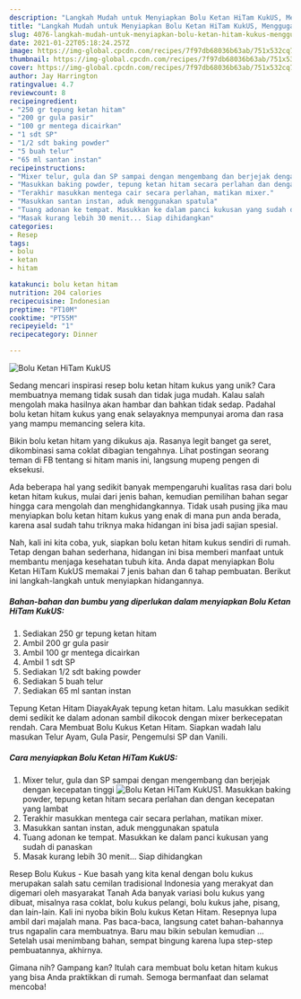 ```yaml
---
description: "Langkah Mudah untuk Menyiapkan Bolu Ketan HiTam KukUS, Menggugah Selera"
title: "Langkah Mudah untuk Menyiapkan Bolu Ketan HiTam KukUS, Menggugah Selera"
slug: 4076-langkah-mudah-untuk-menyiapkan-bolu-ketan-hitam-kukus-menggugah-selera
date: 2021-01-22T05:18:24.257Z
image: https://img-global.cpcdn.com/recipes/7f97db68036b63ab/751x532cq70/bolu-ketan-hitam-kukus-foto-resep-utama.jpg
thumbnail: https://img-global.cpcdn.com/recipes/7f97db68036b63ab/751x532cq70/bolu-ketan-hitam-kukus-foto-resep-utama.jpg
cover: https://img-global.cpcdn.com/recipes/7f97db68036b63ab/751x532cq70/bolu-ketan-hitam-kukus-foto-resep-utama.jpg
author: Jay Harrington
ratingvalue: 4.7
reviewcount: 8
recipeingredient:
- "250 gr tepung ketan hitam"
- "200 gr gula pasir"
- "100 gr mentega dicairkan"
- "1 sdt SP"
- "1/2 sdt baking powder"
- "5 buah telur"
- "65 ml santan instan"
recipeinstructions:
- "Mixer telur, gula dan SP sampai dengan mengembang dan berjejak dengan kecepatan tinggi"
- "Masukkan baking powder, tepung ketan hitam secara perlahan dan dengan kecepatan yang lambat"
- "Terakhir masukkan mentega cair secara perlahan, matikan mixer."
- "Masukkan santan instan, aduk menggunakan spatula"
- "Tuang adonan ke tempat. Masukkan ke dalam panci kukusan yang sudah di panaskan"
- "Masak kurang lebih 30 menit... Siap dihidangkan"
categories:
- Resep
tags:
- bolu
- ketan
- hitam

katakunci: bolu ketan hitam 
nutrition: 204 calories
recipecuisine: Indonesian
preptime: "PT10M"
cooktime: "PT55M"
recipeyield: "1"
recipecategory: Dinner

---
```



![Bolu Ketan HiTam KukUS](https://img-global.cpcdn.com/recipes/7f97db68036b63ab/751x532cq70/bolu-ketan-hitam-kukus-foto-resep-utama.jpg)

Sedang mencari inspirasi resep bolu ketan hitam kukus yang unik? Cara membuatnya memang tidak susah dan tidak juga mudah. Kalau salah mengolah maka hasilnya akan hambar dan bahkan tidak sedap. Padahal bolu ketan hitam kukus yang enak selayaknya mempunyai aroma dan rasa yang mampu memancing selera kita.

Bikin bolu ketan hitam yang dikukus aja. Rasanya legit banget ga seret, dikombinasi sama coklat dibagian tengahnya. Lihat postingan seorang teman di FB tentang si hitam manis ini, langsung mupeng pengen di eksekusi.

Ada beberapa hal yang sedikit banyak mempengaruhi kualitas rasa dari bolu ketan hitam kukus, mulai dari jenis bahan, kemudian pemilihan bahan segar hingga cara mengolah dan menghidangkannya. Tidak usah pusing jika mau menyiapkan bolu ketan hitam kukus yang enak di mana pun anda berada, karena asal sudah tahu triknya maka hidangan ini bisa jadi sajian spesial.


Nah, kali ini kita coba, yuk, siapkan bolu ketan hitam kukus sendiri di rumah. Tetap dengan bahan sederhana, hidangan ini bisa memberi manfaat untuk membantu menjaga kesehatan tubuh kita. Anda dapat menyiapkan Bolu Ketan HiTam KukUS memakai 7 jenis bahan dan 6 tahap pembuatan. Berikut ini langkah-langkah untuk menyiapkan hidangannya.

<!--inarticleads1-->

##### Bahan-bahan dan bumbu yang diperlukan dalam menyiapkan Bolu Ketan HiTam KukUS:

1. Sediakan 250 gr tepung ketan hitam
1. Ambil 200 gr gula pasir
1. Ambil 100 gr mentega dicairkan
1. Ambil 1 sdt SP
1. Sediakan 1/2 sdt baking powder
1. Sediakan 5 buah telur
1. Sediakan 65 ml santan instan


Tepung Ketan Hitam DiayakAyak tepung ketan hitam. Lalu masukkan sedikit demi sedikit ke dalam adonan sambil dikocok dengan mixer berkecepatan rendah. Cara Membuat Bolu Kukus Ketan Hitam. Siapkan wadah lalu masukan Telur Ayam, Gula Pasir, Pengemulsi SP dan Vanili. 

<!--inarticleads2-->

##### Cara menyiapkan Bolu Ketan HiTam KukUS:

1. Mixer telur, gula dan SP sampai dengan mengembang dan berjejak dengan kecepatan tinggi
<img src="//assets-global.cpcdn.com/assets/icons/button_play-2c75c40dde080a61004c1f40b05d8f140eaff45d7e9e6481dc71c63d2e7c4909.png" alt="Bolu Ketan HiTam KukUS">1. Masukkan baking powder, tepung ketan hitam secara perlahan dan dengan kecepatan yang lambat
1. Terakhir masukkan mentega cair secara perlahan, matikan mixer.
1. Masukkan santan instan, aduk menggunakan spatula
1. Tuang adonan ke tempat. Masukkan ke dalam panci kukusan yang sudah di panaskan
1. Masak kurang lebih 30 menit... Siap dihidangkan


Resep Bolu Kukus - Kue basah yang kita kenal dengan bolu kukus merupakan salah satu cemilan tradisional Indonesia yang merakyat dan digemari oleh masyarakat Tanah Ada banyak variasi bolu kukus yang dibuat, misalnya rasa coklat, bolu kukus pelangi, bolu kukus jahe, pisang, dan lain-lain. Kali ini nyoba bikin Bolu kukus Ketan Hitam. Resepnya lupa ambil dari majalah mana. Pas baca-baca, langsung catet bahan-bahannya trus ngapalin cara membuatnya. Baru mau bikin sebulan kemudian … Setelah usai menimbang bahan, sempat bingung karena lupa step-step pembuatannya, akhirnya. 

Gimana nih? Gampang kan? Itulah cara membuat bolu ketan hitam kukus yang bisa Anda praktikkan di rumah. Semoga bermanfaat dan selamat mencoba!
